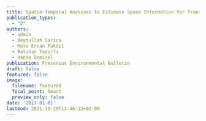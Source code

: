```yaml
---
title: Spatio-Temporal Analyses to Estimate Speed Information for Transport Forecasting and Scenario Testing
publication_types:
  - "2"
authors:
  - admin
  - Beytullah Sarica
  - Mete Ercan Pakdil
  - Batuhan Yazırlı
  - Hande Demirel
publication: Fresenius Environmental Bulletin
draft: false
featured: false
image:
  filename: featured
  focal_point: Smart
  preview_only: false
date: '2017-01-01'
lastmod: 2021-10-29T13:46:13+02:00
---
```

